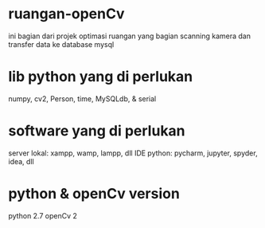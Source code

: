 # ruangan-openCv
ini bagian dari projek optimasi ruangan yang bagian scanning kamera dan transfer data ke database mysql

# lib python yang di perlukan
numpy, cv2, Person, time, MySQLdb, & serial

# software yang di perlukan
server lokal: xampp, wamp, lampp, dll
IDE python: pycharm, jupyter, spyder, idea, dll

# python & openCv version
python 2.7
openCv 2
